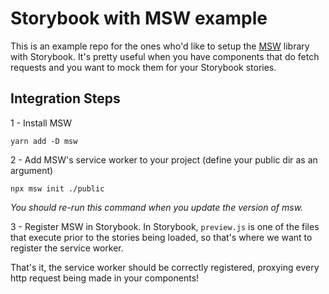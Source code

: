 # Storybook with MSW example

This is an example repo for the ones who'd like to setup the [MSW](https://github.com/mswjs/msw) library with Storybook. It's pretty useful when you have components that do fetch requests and you want to mock them for your Storybook stories.

## Integration Steps

1 - Install MSW
```
yarn add -D msw
```

2 - Add MSW's service worker to your project (define your public dir as an argument)
```
npx msw init ./public
```
_You should re-run this command when you update the version of msw._

3 - Register MSW in Storybook.
In Storybook, `preview.js` is one of the files that execute prior to the stories being loaded, so that's where we want to register the service worker.

That's it, the service worker should be correctly registered, proxying every http request being made in your components!
